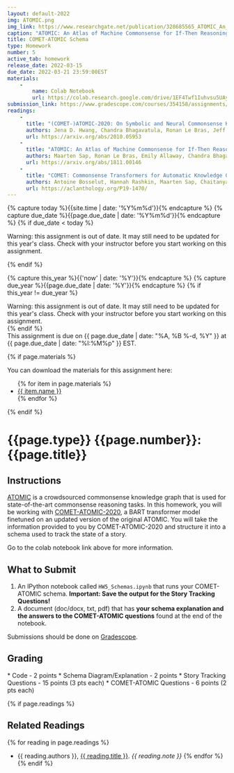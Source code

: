 ```yaml
---
layout: default-2022
img: ATOMIC.png
img_link: https://www.researchgate.net/publication/328685565_ATOMIC_An_Atlas_of_Machine_Commonsense_for_If-Then_Reasoning
caption: "ATOMIC: An Atlas of Machine Commonsense for If-Then Reasoning"
title: COMET-ATOMIC Schema
type: Homework
number: 5
active_tab: homework
release_date: 2022-03-15
due_date: 2022-03-21 23:59:00EST
materials:
    - 
        name: Colab Notebook
        url: https://colab.research.google.com/drive/1EF4Twf1Iuhvsu5UAykeMifYz6wlXw3Y5?usp=sharing
submission_link: https://www.gradescope.com/courses/354158/assignments/1928540
readings:
    -
      title: "(COMET-)ATOMIC-2020: On Symbolic and Neural Commonsense Knowledge Graphs"
      authors: Jena D. Hwang, Chandra Bhagavatula, Ronan Le Bras, Jeff Da, Keisuke Sakaguchi, Antoine Bosselut, and Yejin Choi
      url: https://arxiv.org/abs/2010.05953
    -
      title: "ATOMIC: An Atlas of Machine Commonsense for If-Then Reasoning"
      authors: Maarten Sap, Ronan Le Bras, Emily Allaway, Chandra Bhagavatula, Nicholas Lourie, Hannah Rashkin, Brendan Roof, Noah A. Smith, and Yejin Choi
      url: https://arxiv.org/abs/1811.00146
    -
      title: "COMET: Commonsense Transformers for Automatic Knowledge Graph Construction"
      authors: Antoine Bosselut, Hannah Rashkin, Maarten Sap, Chaitanya Malaviya, Asli Celikyilmaz, and Yejin Choi
      url: https://aclanthology.org/P19-1470/
---
```


<!-- Check whether the assignment is ready to release -->
{% capture today %}{{site.time | date: '%Y%m%d'}}{% endcapture %}
{% capture due_date %}{{page.due_date | date: '%Y%m%d'}}{% endcapture %}
{% if due_date < today %} 
<div class="alert alert-danger">

Warning: this assignment is out of date.  It may still need to be updated for this year's class.  Check with your instructor before you start working on this assignment.
</div>
{% endif %}
<!-- End of check whether the assignment is up to date -->


<!-- Check whether the assignment is up to date -->
{% capture this_year %}{{'now' | date: '%Y'}}{% endcapture %}
{% capture due_year %}{{page.due_date | date: '%Y'}}{% endcapture %}
{% if this_year != due_year %} 
<div class="alert alert-danger">
Warning: this assignment is out of date.  It may still need to be updated for this year's class.  Check with your instructor before you start working on this assignment.
</div>
{% endif %}
<!-- End of check whether the assignment is up to date -->


<div class="alert alert-info">
This assignment is due on {{ page.due_date | date: "%A, %B %-d, %Y" }} at {{ page.due_date | date: "%I:%M%p" }} EST. 
</div>

{% if page.materials %}
<div class="alert alert-info">
You can download the materials for this assignment here:
<ul>
{% for item in page.materials %}
<li><a href="{{item.url}}">{{ item.name }}</a></li>
{% endfor %}
</ul>
</div>
{% endif %}


{{page.type}} {{page.number}}: {{page.title}}
=============================================================

## Instructions

[ATOMIC](https://arxiv.org/abs/1811.00146) is a crowdsourced commonsense knowledge graph that is used for state-of-the-art commonsense reasoning tasks. In this homework, you will be working with [COMET-ATOMIC-2020](https://arxiv.org/abs/2010.05953), a BART transformer model finetuned on an updated version of the original ATOMIC. You will take the information provided to you by COMET-ATOMIC-2020 and structure it into a schema used to track the state of a story.

Go to the colab notebook link above for more information.


## What to Submit

1. An IPython notebook called `HW5_Schemas.ipynb` that runs your COMET-ATOMIC schema. **Important: Save the output for the Story Tracking Questions!**
2. A document (doc/docx, txt, pdf) that has **your schema explanation and the answers to the COMET-ATOMIC questions** found at the end of the notebook.


Submissions should be done on [Gradescope]({{page.submission_link}}).

## Grading
<div class="alert alert-warning" markdown="1">
* Code - 2 points
* Schema Diagram/Explanation - 2 points
* Story Tracking Questions - 15 points (3 pts each)
* COMET-ATOMIC Questions - 6 points (2 pts each)
</div>

{% if page.readings %} 
## Related Readings
{% for reading in page.readings %}
* {{ reading.authors }}, <a href="{{ reading.url }}">{{ reading.title }}</a>.  <i>{{ reading.note }}</i>
{% endfor %}
{% endif %}

